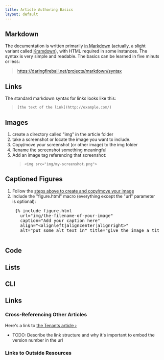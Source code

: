 ```yaml
---
title: Article Authoring Basics
layout: default
---
```


## Markdown

The documentation is written primarily [in Markdown](https://daringfireball.net/projects/markdown/syntax) (actually, a slight variant called [Kramdown](http://kramdown.gettalong.org/syntax.html)), with HTML required in some instances. The syntax is very simple and readable. The basics can be learned in five minuts or less:

>    <https://daringfireball.net/projects/markdown/syntax>

## Links

The standard markdown syntax for links looks like this:

>   `[the text of the link](http://example.com/)`

## Images

1. create a directory called "img" in the article folder
1. take a screenshot or locate the image you want to include.
1. Copy/move your screenshot (or other image) to the img folder
1. Rename the screenshot something meaningful
1. Add an image tag referencing that screenshot:
    >    `<img src="img/my-screenshot.png">`

## Captioned Figures

1. Follow the [steps above to create and copy/move your image](#inserting-an-image)
1. Include the "figure.html" macro (everything except the "url" parameter is optional):
    <pre>
    {&#37; include figure.html 
      url="img/the-filename-of-your-image" 
      caption="Add your caption here"
      align="&lt;alignleft|aligncenter|alignright&gt;"
      alt="put some alt text in" title="give the image a title" &#37;}  
    </pre>

## Code

## Lists 

## CLI

## Links

### Cross-Referencing Other Articles

Here's a link to <a href="/docs/16.2.2/tenants/">the Tenants article &rsaquo;</a>

* TODO: Describe the link structure and why it's important to embed the version number in the url

### Links to Outside Resources


